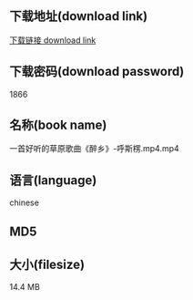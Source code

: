 ## 下载地址(download link)
[下载链接 download link](https://tutu365.netlify.app/?s=%E4%B8%80%E9%A6%96%E5%A5%BD%E5%90%AC%E7%9A%84%E8%8D%89%E5%8E%9F%E6%AD%8C%E6%9B%B2%E3%80%8A%E9%86%89%E4%B9%A1%E3%80%8B-%E5%91%BC%E6%96%AF%E6%A5%9E.mp4)

## 下载密码(download password)
1866

## 名称(book name)
一首好听的草原歌曲《醉乡》-呼斯楞.mp4.mp4

## 语言(language)
chinese

## MD5


## 大小(filesize)
14.4 MB
